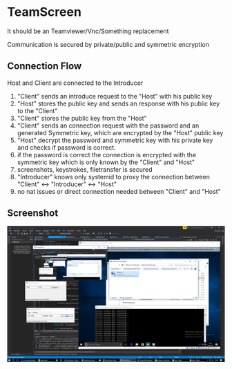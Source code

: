 # TeamScreen

It should be an Teamviewer/Vnc/Something replacement

Communication is secured by private/public and symmetric encryption

## Connection Flow

Host and Client are connected to the Introducer

1. "Client" sends an introduce request to the "Host" with his public key
2. "Host" stores the public key and sends an response with his public key to the "Client"
3. "Client" stores the public key from the "Host"
4. "Client" sends an connection request with the password and an generated Symmetric key, which are encrypted by the "Host" public key
5. "Host" decrypt the password and symmetric key with his private key and checks if password is correct.
6. if the password is correct the connection is encrypted with the symmetric key which is only known by the "Client" and "Host"
7. screenshots, keystrokes, filetransfer is secured
8. "Introducer" knows only systemid to proxy the connection between "Client" <-> "Introducer" <-> "Host"
9. no nat issues or direct connection needed between "Client" and "Host"

Screenshot
----------
![](docs/pics/start.png)
